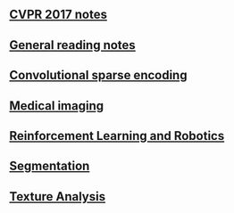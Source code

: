 <!-- ---
title: machine learning and computer vision notes
--- -->

## [CVPR 2017 notes](CVPR_review.md)

## [General reading notes](reading_notes.md)

## [Convolutional sparse encoding](convolutional_sparse_encoding.md)

## [Medical imaging](medical_imaging.md)

## [Reinforcement Learning and Robotics](reinforcement_learning_robotics.md)

## [Segmentation](segmentation.md)

## [Texture Analysis](texture.md)
